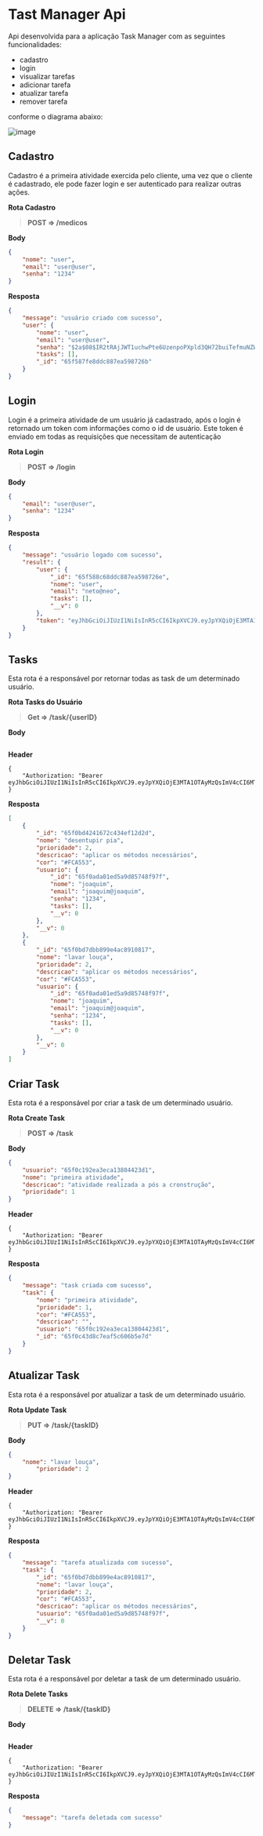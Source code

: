 # Tast Manager Api

Api desenvolvida para a aplicação Task Manager com as seguintes funcionalidades:
 - cadastro
 - login
 - visualizar tarefas
 - adicionar tarefa
 - atualizar tarefa
 - remover tarefa

conforme o diagrama abaixo:

![image](https://github.com/luizreboucas/taskManager/assets/99728452/9fa6c542-1d6a-448d-bc7c-3c5a367e2c80)

## Cadastro
Cadastro é a primeira atividade exercida pelo cliente, uma vez que o cliente é cadastrado, ele pode fazer login e ser autenticado para realizar outras ações.


**Rota Cadastro**
>**POST => /medicos**


**Body**
```json
{
    "nome": "user",
	"email": "user@user",
	"senha": "1234"
}
```

**Resposta**
```json
{
	"message": "usuário criado com sucesso",
	"user": {
        "nome": "user",
		"email": "user@user",
		"senha": "$2a$08$IR2tRAjJWT1uchwPte6UzenpoPXpld3QH72buiTefmuNZWbOzlOhq",
		"tasks": [],
		"_id": "65f587fe8ddc887ea598726b"
	}
}
```

## Login
Login é a primeira atividade de um usuário já cadastrado, após o login é retornado um token com informações como o id de usuário. Este token é enviado em todas as requisições que necessitam de autenticação


**Rota Login**
>**POST => /login**


**Body**
```json
{
	"email": "user@user",
	"senha": "1234"
}
```
**Resposta**
```json
{
	"message": "usuário logado com sucesso",
	"result": {
		"user": {
			"_id": "65f588c68ddc887ea598726e",
			"nome": "user",
			"email": "neto@neo",
			"tasks": [],
			"__v": 0
		},
		"token": "eyJhbGciOiJIUzI1NiIsInR5cCI6IkpXVCJ9.eyJpYXQiOjE3MTA1OTAyMzQsImV4cCI6MTcxMDY3NjYzNCwic3ViIjoiNjVmNTg4YzY4ZGRjODg3ZWE1OTg3MjZlIn0.h37J2Z9JtOAupb_wVVGTB04TmVB0FxtXV9wAJOVgA9o"
	}
}
```

## Tasks
Esta rota é a responsável por retornar todas as task de um determinado usuário.

**Rota Tasks do Usuário**
>**Get => /task/{userID}**


**Body**
```json
```
**Header**
```
{
    "Authorization: "Bearer eyJhbGciOiJIUzI1NiIsInR5cCI6IkpXVCJ9.eyJpYXQiOjE3MTA1OTAyMzQsImV4cCI6MTcxMDY3NjYzNCwic3ViIjoiNjVmNTg4YzY4ZGRjODg3ZWE1OTg3MjZlIn0.h37J2Z9JtOAupb_wVVGTB04TmVB0FxtXV9wAJOVgA9o"
}
```

**Resposta**
```json
[
	{
		"_id": "65f0bd4241672c434ef12d2d",
		"nome": "desentupir pia",
		"prioridade": 2,
		"descricao": "aplicar os métodos necessários",
		"cor": "#FCA553",
		"usuario": {
			"_id": "65f0ada01ed5a9d85748f97f",
			"nome": "joaquim",
			"email": "joaquim@joaquim",
			"senha": "1234",
			"tasks": [],
			"__v": 0
		},
		"__v": 0
	},
	{
		"_id": "65f0bd7dbb899e4ac8910817",
		"nome": "lavar louça",
		"prioridade": 2,
		"descricao": "aplicar os métodos necessários",
		"cor": "#FCA553",
		"usuario": {
			"_id": "65f0ada01ed5a9d85748f97f",
			"nome": "joaquim",
			"email": "joaquim@joaquim",
			"senha": "1234",
			"tasks": [],
			"__v": 0
		},
		"__v": 0
	}
]
```

## Criar Task
Esta rota é a responsável por criar a task de um determinado usuário.

**Rota Create Task**
>**POST => /task**


**Body**
```json
{
	"usuario": "65f0c192ea3eca13804423d1",
	"nome": "primeira atividade",
	"descricao": "atividade realizada a pós a cronstrução",
	"prioridade": 1
}
```
**Header**
```
{
    "Authorization: "Bearer eyJhbGciOiJIUzI1NiIsInR5cCI6IkpXVCJ9.eyJpYXQiOjE3MTA1OTAyMzQsImV4cCI6MTcxMDY3NjYzNCwic3ViIjoiNjVmNTg4YzY4ZGRjODg3ZWE1OTg3MjZlIn0.h37J2Z9JtOAupb_wVVGTB04TmVB0FxtXV9wAJOVgA9o"
}
```

**Resposta**
```json
{
	"message": "task criada com sucesso",
	"task": {
		"nome": "primeira atividade",
		"prioridade": 1,
		"cor": "#FCA553",
		"descricao": "",
		"usuario": "65f0c192ea3eca13804423d1",
		"_id": "65f0c43d8c7eaf5c606b5e7d"
	}
}
```

## Atualizar Task
Esta rota é a responsável por atualizar a task de um determinado usuário.

**Rota Update Task**
>**PUT => /task/{taskID}**


**Body**
```json
{
	"nome": "lavar louça",
    	"prioridade": 2
}
```
**Header**
```
{
    "Authorization: "Bearer eyJhbGciOiJIUzI1NiIsInR5cCI6IkpXVCJ9.eyJpYXQiOjE3MTA1OTAyMzQsImV4cCI6MTcxMDY3NjYzNCwic3ViIjoiNjVmNTg4YzY4ZGRjODg3ZWE1OTg3MjZlIn0.h37J2Z9JtOAupb_wVVGTB04TmVB0FxtXV9wAJOVgA9o"
}
```

**Resposta**
```json
{
	"message": "tarefa atualizada com sucesso",
	"task": {
		"_id": "65f0bd7dbb899e4ac8910817",
		"nome": "lavar louça",
		"prioridade": 2,
		"cor": "#FCA553",
		"descricao": "aplicar os métodos necessários",
		"usuario": "65f0ada01ed5a9d85748f97f",
		"__v": 0
	}
}
```
## Deletar Task
Esta rota é a responsável por deletar a task de um determinado usuário.

**Rota Delete Tasks**
>**DELETE => /task/{taskID}**


**Body**
```json
```
**Header**
```
{
    "Authorization: "Bearer eyJhbGciOiJIUzI1NiIsInR5cCI6IkpXVCJ9.eyJpYXQiOjE3MTA1OTAyMzQsImV4cCI6MTcxMDY3NjYzNCwic3ViIjoiNjVmNTg4YzY4ZGRjODg3ZWE1OTg3MjZlIn0.h37J2Z9JtOAupb_wVVGTB04TmVB0FxtXV9wAJOVgA9o"
}
```

**Resposta**
```json
{
	"message": "tarefa deletada com sucesso"
}
```









